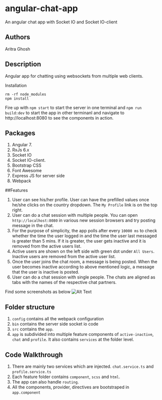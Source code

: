 # angular-chat-app
An angular chat app with Socket IO and Socket IO-client

## Authors
Aritra Ghosh

## Description
Angular app for chatting using websockets from multiple web clients.

Installation

```
rm -rf node_modules
npm install

```

Fire up with `npm start` to start the server in one terminal and `npm run build:dev` to start the app in other terminanl and navigate to http://localhost:8080 to see the components in action.

## Packages

1. Angular 7.
2. RxJs 6.x
3. Socket IO
4. Socket IO-client.
5. Bootstrap CSS
6. Font Awesome
7. Express JS for server side
8. Webpack

##Features

1. User can see his/her profile. User can have the prefilled values once he/she clicks on the country dropdown. The `My Profile` link is on the top right.
2. User can do a chat session with multiple people. You can open `http://localhost:8080` in various new session browsers and try posting message in the chat.
3. For the purpose of simplicity, the app polls after every `10000 ms` to check whether the time the user logged in and the time the user last messaged is greater than 5 mins. If it is greater, the user gets inactive and it is removed from the active users list.
4. Active users are shown on the left side with green dot under `All Users`. Inactive users are removed from the active user list.
5. Once the user joins the chat room, a message is being posted. When the user becomes inactive according to above mentioned logic, a message that the user is inactive is posted.
6. User can do a chat session with single people. The chats are aligned as tabs with the names of the respective chat partners.

Find some screenshots as below
![Alt Text](https://i.imgur.com/gGDjT0d.gif)

## Folder structure

1. `config` contains all the webpack configuration
2. `bin` contains the server side socket io code
3. `src` contains the `app`.
4. `app` is subdivided into multiple feature components of `active-inactive`, `chat` and `profile`. It also contains `services` at the folder level.

## Code Walkthrough

1. There are mainly two services which are injected. `chat.service.ts` and `profile.service.ts`
2. Each feature folder contains `component`, `scss` and `html`.
3. The app can also handle `routing`.
4. All the components, provider, directives are bootstraped in `app.component`

